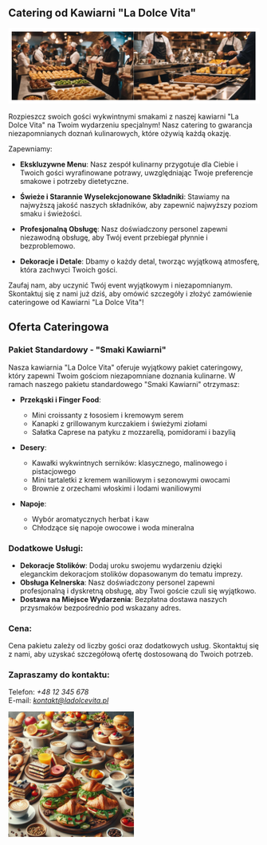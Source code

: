 ## Catering od Kawiarni "La Dolce Vita"

<img src="img/ctg x.png" width="%">  

Rozpieszcz swoich gości wykwintnymi smakami z naszej kawiarni "La Dolce Vita" na Twoim wydarzeniu specjalnym! Nasz catering to gwarancja niezapomnianych doznań kulinarowych, które ożywią każdą okazję.

Zapewniamy:

- **Ekskluzywne Menu**: Nasz zespół kulinarny przygotuje dla Ciebie i Twoich gości wyrafinowane potrawy, uwzględniając Twoje preferencje smakowe i potrzeby dietetyczne.

- **Świeże i Starannie Wyselekcjonowane Składniki**: Stawiamy na najwyższą jakość naszych składników, aby zapewnić najwyższy poziom smaku i świeżości.

- **Profesjonalną Obsługę**: Nasz doświadczony personel zapewni niezawodną obsługę, aby Twój event przebiegał płynnie i bezproblemowo.

- **Dekoracje i Detale**: Dbamy o każdy detal, tworząc wyjątkową atmosferę, która zachwyci Twoich gości.

Zaufaj nam, aby uczynić Twój event wyjątkowym i niezapomnianym. Skontaktuj się z nami już dziś, aby omówić szczegóły i złożyć zamówienie cateringowe od Kawiarni "La Dolce Vita"!




## Oferta Cateringowa



### Pakiet Standardowy - "Smaki Kawiarni"

Nasza kawiarnia "La Dolce Vita" oferuje wyjątkowy pakiet cateringowy, który zapewni Twoim gościom niezapomniane doznania kulinarne. W ramach naszego pakietu standardowego "Smaki Kawiarni" otrzymasz:

- **Przekąski i Finger Food**:
  - Mini croissanty z łososiem i kremowym serem
  - Kanapki z grillowanym kurczakiem i świeżymi ziołami
  - Sałatka Caprese na patyku z mozzarellą, pomidorami i bazylią

- **Desery**:
  - Kawałki wykwintnych serników: klasycznego, malinowego i pistacjowego
  - Mini tartaletki z kremem waniliowym i sezonowymi owocami
  - Brownie z orzechami włoskimi i lodami waniliowymi

- **Napoje**:
  - Wybór aromatycznych herbat i kaw
  - Chłodzące się napoje owocowe i woda mineralna

### Dodatkowe Usługi:

- **Dekoracje Stolików**: Dodaj uroku swojemu wydarzeniu dzięki eleganckim dekoracjom stolików dopasowanym do tematu imprezy.
- **Obsługa Kelnerska**: Nasz doświadczony personel zapewni profesjonalną i dyskretną obsługę, aby Twoi goście czuli się wyjątkowo.
- **Dostawa na Miejsce Wydarzenia**: Bezpłatna dostawa naszych przysmaków bezpośrednio pod wskazany adres.

### Cena: 
Cena pakietu zależy od liczby gości oraz dodatkowych usług. Skontaktuj się z nami, aby uzyskać szczegółową ofertę dostosowaną do Twoich potrzeb.

### Zapraszamy do kontaktu:
Telefon: *+48 12 345 678*  
E-mail: *kontakt@ladolcevita.pl*  


<img src="img/cat 8.jpeg" width="50%">  
